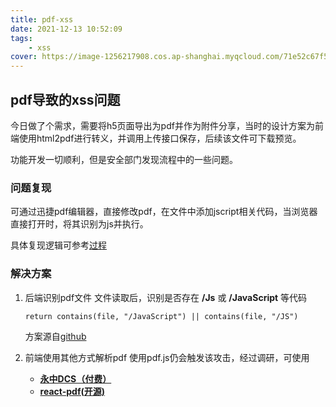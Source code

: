 ```yaml
---
title: pdf-xss
date: 2021-12-13 10:52:09
tags:
    - xss
cover: https://image-1256217908.cos.ap-shanghai.myqcloud.com/71e52c67f5094e44b92ccaed93db15c5.jpeg
---
```


## pdf导致的xss问题
今日做了个需求，需要将h5页面导出为pdf并作为附件分享，当时的设计方案为前端使用html2pdf进行转义，并调用上传接口保存，后续该文件可下载预览。

功能开发一切顺利，但是安全部门发现流程中的一些问题。


### 问题复现
可通过迅捷pdf编辑器，直接修改pdf，在文件中添加jscript相关代码，当浏览器直接打开时，将其识别为js并执行。

具体复现逻辑可参考[过程](https://www.cnblogs.com/xiaozi/p/9951622.html)

### 解决方案
1. 后端识别pdf文件
   文件读取后，识别是否存在 **/Js** 或 **/JavaScript** 等代码
   ```
   return contains(file, "/JavaScript") || contains(file, "/JS")
   ```
   方案源自[github](https://github.com/iandl22/laravel_pdf_xss_validator/blob/main/PdfXssRule)

2. 前端使用其他方式解析pdf
   使用pdf.js仍会触发该攻击，经过调研，可使用 
   * [**永中DCS（付费）**](http://www.yozosoft.com/home.htm) 
   * [**react-pdf(开源)**](https://github.com/diegomura/react-pdf)
   

